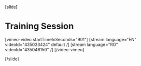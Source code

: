 [slide]
# Training Session

[vimeo-video startTimeInSeconds="901"]
[stream language="EN" videoId="435033424" default /]
[stream language="RO" videoId="435046150"  /]
[/video-vimeo]

[/slide]